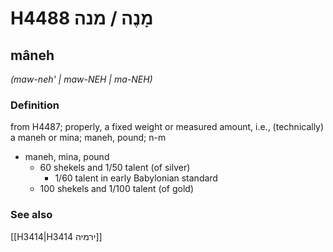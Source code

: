 # H4488 מָנֶה / מנה

## mâneh

_(maw-neh' | maw-NEH | ma-NEH)_

### Definition

from H4487; properly, a fixed weight or measured amount, i.e., (technically) a maneh or mina; maneh, pound; n-m

- maneh, mina, pound
  - 60 shekels and 1/50 talent (of silver)
    - 1/60 talent in early Babylonian standard
  - 100 shekels and 1/100 talent (of gold)

### See also

[[H3414|H3414 ירמיה]]
